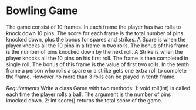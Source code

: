 # Bowling Game

The game consist of 10 frames.
In each frame the player has two rolls to knock down 10 pins.
The score for each frame is the total number of pins knocked down, plus the bonus for spares and strikes.
A Spare is when the player knocks all the 10 pins in a frame in two rolls. The bonus of this frame is the number of pins knocked down by the next roll.
A Strike is when the player knocks all the 10 pins on his first roll. The frame is then completed in single roll. The bonus of this frame is the value of first two rolls.
In the tenth frame a person who rolls a spare or a strike gets one extra roll to complete the frame. However no more than 3 rolls can be played in tenth frame.

*Requirements*
Write a class Game with two methods:
1: void roll(int) is called each time the player rolls a ball. The argument is the number of pins knocked down.
2: int score() returns the total score of the game.
